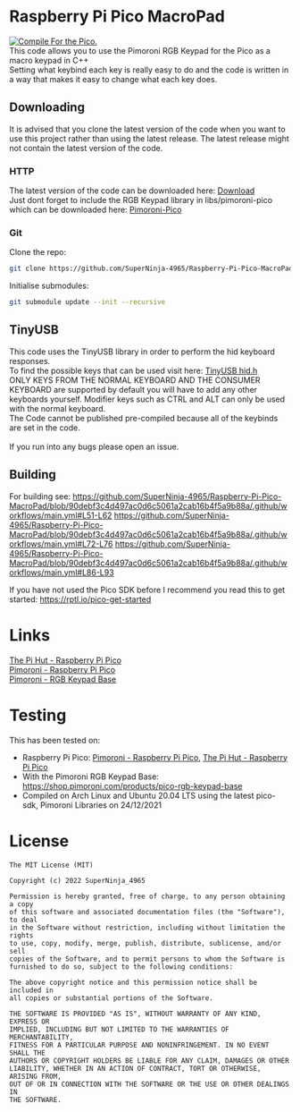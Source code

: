 # Raspberry Pi Pico MacroPad

[![Compile For the Pico.](https://github.com/SuperNinja-4965/Raspberry-Pi-Pico-MacroPad/actions/workflows/main.yml/badge.svg)](https://github.com/SuperNinja-4965/Raspberry-Pi-Pico-MacroPad/actions/workflows/main.yml)<br>
This code allows you to use the Pimoroni RGB Keypad for the Pico as a macro keypad in C++ <br>
Setting what keybind each key is really easy to do and the code is written in a way that makes it easy to change what each key does.<br>

## Downloading

It is advised that you clone the latest version of the code when you want to use this project rather than using the latest release. The latest release might not contain the latest version of the code.

### HTTP

The latest version of the code can be downloaded here: [Download](https://github.com/SuperNinja-4965/Raspberry-Pi-Pico-MacroPad/archive/refs/heads/main.zip) <br>
Just dont forget to include the RGB Keypad library in libs/pimoroni-pico which can be downloaded here: [Pimoroni-Pico](https://github.com/pimoroni/pimoroni-pico/archive/refs/heads/main.zip)

### Git

Clone the repo:

```sh
git clone https://github.com/SuperNinja-4965/Raspberry-Pi-Pico-MacroPad.git
```

Initialise submodules:

```sh
git submodule update --init --recursive
```

## TinyUSB

This code uses the TinyUSB library in order to perform the hid keyboard responses. <br>
To find the possible keys that can be used visit here: [TinyUSB hid.h](https://github.com/hathach/tinyusb/blob/master/src/class/hid/hid.h) <br>
ONLY KEYS FROM THE NORMAL KEYBOARD AND THE CONSUMER KEYBOARD are supported by default you will have to add any other keyboards yourself. Modifier keys such as CTRL and ALT can only be used with the normal keyboard.<br>
The Code cannot be published pre-compiled because all of the keybinds are set in the code. <br>
<br>
If you run into any bugs please open an issue.

## Building

For building see:
https://github.com/SuperNinja-4965/Raspberry-Pi-Pico-MacroPad/blob/90debf3c4d497ac0d6c5061a2cab16b4f5a9b88a/.github/workflows/main.yml#L51-L62
https://github.com/SuperNinja-4965/Raspberry-Pi-Pico-MacroPad/blob/90debf3c4d497ac0d6c5061a2cab16b4f5a9b88a/.github/workflows/main.yml#L72-L76
https://github.com/SuperNinja-4965/Raspberry-Pi-Pico-MacroPad/blob/90debf3c4d497ac0d6c5061a2cab16b4f5a9b88a/.github/workflows/main.yml#L86-L93

If you have not used the Pico SDK before I recommend you read this to get started: https://rptl.io/pico-get-started

# Links

[The Pi Hut - Raspberry Pi Pico](https://thepihut.com/products/raspberry-pi-pico) <br>
[Pimoroni - Raspberry Pi Pico](https://shop.pimoroni.com/products/raspberry-pi-pico?variant=32402092294227) <br>
[Pimoroni - RGB Keypad Base](https://shop.pimoroni.com/products/pico-rgb-keypad-base) <br>

# Testing

This has been tested on: <br>

- Raspberry Pi Pico: [Pimoroni - Raspberry Pi Pico](https://shop.pimoroni.com/products/raspberry-pi-pico?variant=32402092294227), [The Pi Hut - Raspberry Pi Pico](https://thepihut.com/products/raspberry-pi-pico)
- With the Pimoroni RGB Keypad Base: https://shop.pimoroni.com/products/pico-rgb-keypad-base
- Compiled on Arch Linux and Ubuntu 20.04 LTS using the latest pico-sdk, Pimoroni Libraries on 24/12/2021

# License

```
The MIT License (MIT)

Copyright (c) 2022 SuperNinja_4965

Permission is hereby granted, free of charge, to any person obtaining a copy
of this software and associated documentation files (the "Software"), to deal
in the Software without restriction, including without limitation the rights
to use, copy, modify, merge, publish, distribute, sublicense, and/or sell
copies of the Software, and to permit persons to whom the Software is
furnished to do so, subject to the following conditions:

The above copyright notice and this permission notice shall be included in
all copies or substantial portions of the Software.

THE SOFTWARE IS PROVIDED "AS IS", WITHOUT WARRANTY OF ANY KIND, EXPRESS OR
IMPLIED, INCLUDING BUT NOT LIMITED TO THE WARRANTIES OF MERCHANTABILITY,
FITNESS FOR A PARTICULAR PURPOSE AND NONINFRINGEMENT. IN NO EVENT SHALL THE
AUTHORS OR COPYRIGHT HOLDERS BE LIABLE FOR ANY CLAIM, DAMAGES OR OTHER
LIABILITY, WHETHER IN AN ACTION OF CONTRACT, TORT OR OTHERWISE, ARISING FROM,
OUT OF OR IN CONNECTION WITH THE SOFTWARE OR THE USE OR OTHER DEALINGS IN
THE SOFTWARE.
```
